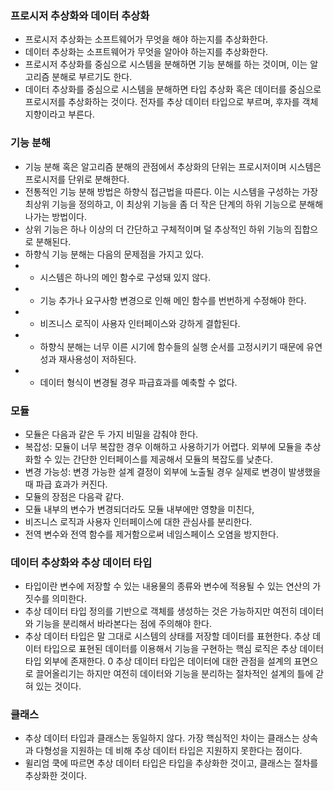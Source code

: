 ### 프로시저 추상화와 데이터 추상화
- 프로시저 추상화는 소프트웨어가 무엇을 해야 하는지를 추상화한다.
- 데이터 추상화는 소프트웨어가 무엇을 알아야 하는지를 추상화한다.
- 프로시저 추상화를 중심으로 시스템을 분해하면 기능 분해를 하는  것이며, 이는 알고리즘 분해로 부르기도 한다.
- 데이터 추상화를 중심으로 시스템을 분해하면 타입 추상화 혹은 데이터를 중심으로 프로시저를 추상화하는 것이다. 전자를 추상 데이터 타입으로 부르며, 후자를 객체지향이라고 부른다.

### 기능 분해
- 기능 분해 혹은 알고리즘 분해의 관점에서 추상화의 단위는 프로시저이며 시스템은 프로시저를 단위로 분해한다.
- 전통적인 기능 분해 방법은 하향식 접근법을 따른다. 이는 시스템을 구성하는 가장 최상위 기능을 정의하고, 이 최상위 기능을 좀 더 작은 단계의 하위 기능으로 분해해 나가는 방법이다.
- 상위 기능은 하나 이상의 더 간단하고 구체적이며 덜 추상적인 하위 기능의 집합으로 분해된다.
- 하향식 기능 분해는 다음의 문제점을 가지고 있다.
- - 시스템은 하나의 메인 함수로 구성돼 있지 않다.
- - 기능 추가나 요구사항 변경으로 인해 메인 함수를 번번하게 수정해야 한다.
- - 비즈니스 로직이 사용자 인터페이스와 강하게 결합된다.
- - 하향식 분해는 너무 이른 시기에 함수들의 실행 순서를 고정시키기 때문에 유연성과 재사용성이 저하된다.
- - 데이터 형식이 변경될 경우 파급효과를 예축할 수 없다.

### 모듈
- 모듈은 다음과 같은 두 가지 비밀을 감춰야 한다.
- 복잡성: 모듈이 너무 복잡한 경우 이해하고 사용하기가 어렵다. 외부에 모듈을 추상화할 수 있는 간단한 인터페이스를 제공해서 모듈의 복잡도를 낮춘다.
- 변경 가능성: 변경 가능한 설계 결정이 외부에 노출될 경우 실제로 변경이 발생했을 때 파급 효과가 커진다.
- 모듈의 장점은 다음곽 같다.
- 모듈 내부의 변수가 변경되더라도 모듈 내부에만 영향을 미친다,
- 비즈니스 로직과 사용자 인터페이스에 대한 관심사를 분리한다.
- 전역 변수와 전역 함수를 제거함으로써 네임스페이스 오염을 방지한다.

### 데이터 추상화와 추상 데이터 타입
- 타입이란 변수에 저장할 수 있는 내용물의 종류와 변수에 적용될 수 있는 연산의 가짓수를 의미한다.
- 추상 데이터 타입 정의를 기반으로 객체를 생성하는 것은 가능하지만 여전히 데이터와 기능을 분리해서 바라본다는 점에 주의해야 한다.
- 추상 데이터 타입은 말 그대로 시스템의 상태를 저장할 데이터를 표현한다. 추상 데이터 타입으로 표현된 데이터를 이용해서 기능을 구현하는 핵심 로직은 추상 데이터 타입 외부에 존재한다.
0 추상 데이터 타입은 데이터에 대한 관점을 설계의 표면으로 끌어올리기는 하지만 여전히 데이터와 기능을 분리하는 절차적인 설계의 틀에 갇혀 있는 것이다.

### 클래스
- 추상 데이터 타입과 클래스는 동일하지 않다. 가장 핵심적인 차이는 클래스는 상속과 다형성을 지원하는 데 비해 추상 데이터 타입은 지원하지 못한다는 점이다.
- 윌리엄 쿡에 따르면 추상 데이터 타입은 타입을 추상화한 것이고, 클래스는 절차를 추상화한 것이다.